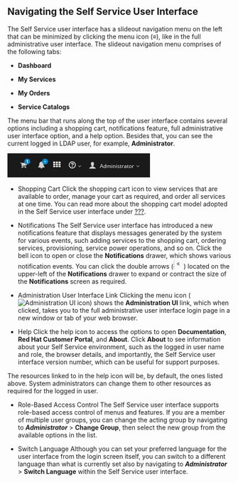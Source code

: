 ## Navigating the Self Service User Interface

The Self Service user interface has a slideout navigation menu on the
left that can be minimized by clicking the menu icon (≡), like in the
full administrative user interface. The slideout navigation menu
comprises of the following tabs:

  - **Dashboard**

  - **My Services**

  - **My Orders**

  - **Service Catalogs**

The menu bar that runs along the top of the user interface contains
several options including a shopping cart, notifications feature, full
administrative user interface option, and a help option. Besides that,
you can see the current logged in LDAP user, for example,
**Administrator**.

![Top Menu Bar](/images/ssui-menu-bar.png)

  - Shopping Cart
    Click the shopping cart icon to view services that are available to
    order, manage your cart as required, and order all services at one
    time. You can read more about the shopping cart model adopted in the
    Self Service user interface under [???](#service-catalog-tab).

  - Notifications
    The Self Service user interface has introduced a new notifications
    feature that displays messages generated by the system for various
    events, such adding services to the shopping cart, ordering
    services, provisioning, service power operations, and so on. Click
    the bell icon to open or close the **Notifications** drawer, which
    shows various notification events. You can click the double arrows
    (![Double Arrows Icon](/images/ssui_doublearrows_icon.png)) located
    on the upper-left of the **Notifications** drawer to expand or
    contract the size of the **Notifications** screen as required.

  - Administration User Interface Link
    Clicking the menu icon (![Administration UI
    icon](/images/ssui-administration-ui-icon.png)) shows the
    **Administration UI** link, which when clicked, takes you to the
    full administrative user interface login page in a new window or tab
    of your web browser.

  - Help
    Click the help icon to access the options to open **Documentation**,
    **Red Hat Customer Portal**, and **About**. Click **About** to see
    information about your Self Service environment, such as the logged
    in user name and role, the browser details, and importantly, the
    Self Service user interface version number, which can be useful for
    support purposes.

<div class="note">

The resources linked to in the help icon will be, by default, the ones
listed above. System administrators can change them to other resources
as required for the logged in user.

</div>

  - Role-Based Access Control
    The Self Service user interface supports role-based access control
    of menus and features. If you are a member of multiple user groups,
    you can change the acting group by navigating to ***Administrator***
    \> **Change Group**, then select the new group from the available
    options in the list.

  - Switch Language
    Although you can set your preferred language for the user interface
    from the login screen itself, you can switch to a different language
    than what is currently set also by navigating to ***Administrator***
    \> **Switch Language** within the Self Service user interface.
